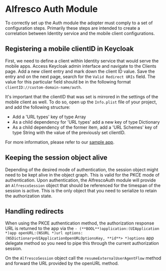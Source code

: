 # Alfresco Auth Module

To correctly set up the Auth module the adopter must comply to a set of configuration steps. Primarily these steps are intended to create a correlation between Identity service and the mobile client configurations. 

## Registering a mobile clientID in Keycloak

First, we need to define a client within Identity service that would serve the mobile apps. Access Keycloak admin interface and navigate to the Clients page. Add a new client entry and mark down the client ID value. Save the entry and on the next page, search for the `Valid Redirect URIs` field. The value for this particular field should be in the following format `clientID://custom-domain-name/auth`.  

It's important that the clientID that was set is mirrored in the settings of the mobile client as well. To do so, open up the `Info.plist` file of your project, and add the following structure:
- Add a 'URL types' key of type Array
- As a child dependency for 'URL types' add a new key of type Dictionary
- As a child dependency of the former item, add a 'URL Schemes' key of type String with the value of the previously set clientID.

For more information, please refer to our [sample app](https://github.com/Alfresco/ios-dbp-sample-app).

## Keeping the session object alive
Depending of the desired mode of authentication, the session object might need to be kept alive in the object graph. This is valid for the PKCE mode of authentication. Upon authentication, the AlfrescoAuth module will provide an `AlfrescoSession` object that should be referenced for the timespan of the session is active. This is the only object that you need to serialize to retain the authorization state. 

## Handling redirects
When using the PKCE authentication method, the authorization response URL is returned to the app via the
 `- (**BOOL**)application:(UIApplication *)app openURL:(NSURL *)url options:(NSDictionary<UIApplicationOpenURLOptionsKey, **id**> *)options`  app delegate method so you need to pipe this through the current authorization session. 

On the `AlfrescoSession` object call the `resumeExternalUserAgentFlow` method and forward the URL provided by the openURL method.